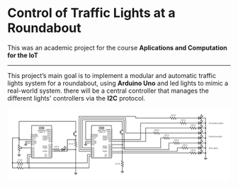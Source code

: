 # Control of Traffic Lights at a Roundabout

This was an academic project for the course **Aplications and Computation for the IoT**

---

This project’s main goal is to implement a modular and automatic traffic lights system for a roundabout, using **Arduino Uno** and led lights to mimic a real-world system. there will be a central controller that manages the             different lights' controllers via the **I2C** protocol.

![circuit](circuit.png)

